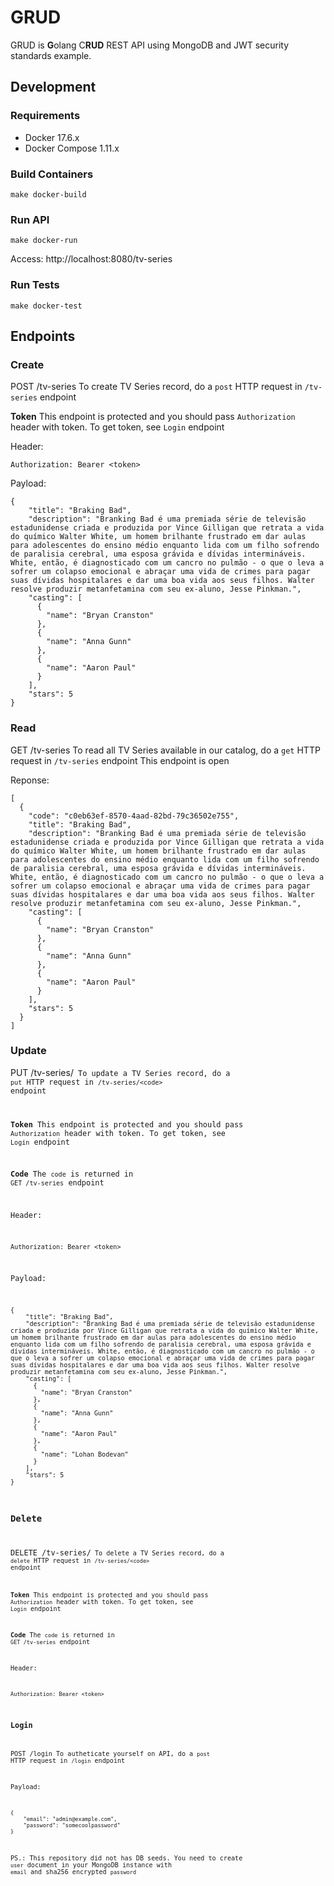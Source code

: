 # GRUD

GRUD is **G**olang C**RUD** REST API using MongoDB and JWT security standards example.


## Development
### Requirements
* Docker 17.6.x
* Docker Compose 1.11.x

### Build Containers
```
make docker-build
```

### Run API
```
make docker-run
```

Access: http://localhost:8080/tv-series

### Run Tests
```
make docker-test
```

## Endpoints
### Create
POST /tv-series
To create TV Series record, do a `post` HTTP request in `/tv-series` endpoint

**Token**
This endpoint is protected and you should pass `Authorization` header with token.
To get token, see `Login` endpoint

Header:
```
Authorization: Bearer <token>
```
Payload:
```
{
    "title": "Braking Bad",
    "description": "Branking Bad é uma premiada série de televisão estadunidense criada e produzida por Vince Gilligan que retrata a vida do químico Walter White, um homem brilhante frustrado em dar aulas para adolescentes do ensino médio enquanto lida com um filho sofrendo de paralisia cerebral, uma esposa grávida e dívidas intermináveis. White, então, é diagnosticado com um cancro no pulmão - o que o leva a sofrer um colapso emocional e abraçar uma vida de crimes para pagar suas dívidas hospitalares e dar uma boa vida aos seus filhos. Walter resolve produzir metanfetamina com seu ex-aluno, Jesse Pinkman.",
    "casting": [
      {
        "name": "Bryan Cranston"
      },
      {
        "name": "Anna Gunn"
      },
      {
        "name": "Aaron Paul"
      }
    ],
    "stars": 5
}
```

### Read
GET /tv-series
To read all TV Series available in our catalog, do a `get` HTTP request in `/tv-series` endpoint
This endpoint is open

Reponse:
```
[
  {
    "code": "c0eb63ef-8570-4aad-82bd-79c36502e755",
    "title": "Braking Bad",
    "description": "Branking Bad é uma premiada série de televisão estadunidense criada e produzida por Vince Gilligan que retrata a vida do químico Walter White, um homem brilhante frustrado em dar aulas para adolescentes do ensino médio enquanto lida com um filho sofrendo de paralisia cerebral, uma esposa grávida e dívidas intermináveis. White, então, é diagnosticado com um cancro no pulmão - o que o leva a sofrer um colapso emocional e abraçar uma vida de crimes para pagar suas dívidas hospitalares e dar uma boa vida aos seus filhos. Walter resolve produzir metanfetamina com seu ex-aluno, Jesse Pinkman.",
    "casting": [
      {
        "name": "Bryan Cranston"
      },
      {
        "name": "Anna Gunn"
      },
      {
        "name": "Aaron Paul"
      }
    ],
    "stars": 5
  }
]
```

### Update
PUT /tv-series/<code>
To update a TV Series record, do a `put` HTTP request in `/tv-series/<code>` endpoint

**Token**
This endpoint is protected and you should pass `Authorization` header with token.
To get token, see `Login` endpoint

**Code**
The `code` is returned in `GET /tv-series` endpoint

Header:
```
Authorization: Bearer <token>
```

Payload:
```
{
    "title": "Braking Bad",
    "description": "Branking Bad é uma premiada série de televisão estadunidense criada e produzida por Vince Gilligan que retrata a vida do químico Walter White, um homem brilhante frustrado em dar aulas para adolescentes do ensino médio enquanto lida com um filho sofrendo de paralisia cerebral, uma esposa grávida e dívidas intermináveis. White, então, é diagnosticado com um cancro no pulmão - o que o leva a sofrer um colapso emocional e abraçar uma vida de crimes para pagar suas dívidas hospitalares e dar uma boa vida aos seus filhos. Walter resolve produzir metanfetamina com seu ex-aluno, Jesse Pinkman.",
    "casting": [
      {
        "name": "Bryan Cranston"
      },
      {
        "name": "Anna Gunn"
      },
      {
        "name": "Aaron Paul"
      },
      {
        "name": "Lohan Bodevan"
      }
    ],
    "stars": 5
}
```

### Delete
DELETE /tv-series/<code>
To delete a TV Series record, do a `delete` HTTP request in `/tv-series/<code>` endpoint

**Token**
This endpoint is protected and you should pass `Authorization` header with token.
To get token, see `Login` endpoint

**Code**
The `code` is returned in `GET /tv-series` endpoint

Header:
```
Authorization: Bearer <token>
```

### Login
POST /login
To autheticate yourself on API, do a `post` HTTP request in `/login` endpoint

Payload:
```
{
    "email": "admin@example.com",
    "password": "somecoolpassword"
}

```

PS.: This repository did not has DB seeds.
You need to create `user` document in your MongoDB instance with `email` and sha256 encrypted `password`
